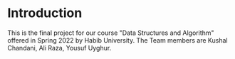 # Introduction
 This is the final project for our course "Data Structures and Algorithm" offered in Spring 2022 by Habib University. The Team members are Kushal Chandani, Ali Raza, Yousuf Uyghur. 

